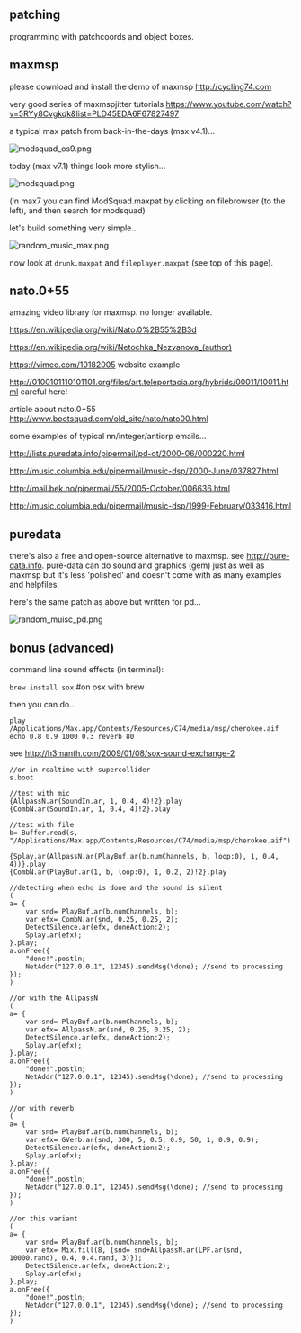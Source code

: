 patching
--

programming with patchcoords and object boxes.

maxmsp
--

please download and install the demo of maxmsp <http://cycling74.com>

very good series of maxmspjitter tutorials <https://www.youtube.com/watch?v=5RYy8Cvgkqk&list=PLD45EDA6F67827497>

a typical max patch from back-in-the-days (max v4.1)...

![modsquad_os9.png](modsquad_os9.png?raw=true "modsquad_os9.png")

today (max v7.1) things look more stylish...

![modsquad.png](modsquad.png?raw=true "modsquad.png")

(in max7 you can find ModSquad.maxpat by clicking on filebrowser (to the left), and then search for modsquad)

let's build something very simple...

![random_music_max.png](random_music_max.png?raw=true "random_music_max.png")

now look at `drunk.maxpat` and `fileplayer.maxpat` (see top of this page).

nato.0+55
--

amazing video library for maxmsp. no longer available.

<https://en.wikipedia.org/wiki/Nato.0%2B55%2B3d>

<https://en.wikipedia.org/wiki/Netochka_Nezvanova_(author)>

<https://vimeo.com/10182005> website example

<http://0100101110101101.org/files/art.teleportacia.org/hybrids/00011/10011.html> careful here!

article about nato.0+55 <http://www.bootsquad.com/old_site/nato/nato00.html>

some examples of typical nn/integer/antiorp emails...

<http://lists.puredata.info/pipermail/pd-ot/2000-06/000220.html>

<http://music.columbia.edu/pipermail/music-dsp/2000-June/037827.html>

<http://mail.bek.no/pipermail/55/2005-October/006636.html>

<http://music.columbia.edu/pipermail/music-dsp/1999-February/033416.html>

puredata
--

there's also a free and open-source alternative to maxmsp. see <http://pure-data.info>. pure-data can do sound and graphics (gem) just as well as maxmsp but it's less 'polished' and doesn't come with as many examples and helpfiles.

here's the same patch as above but written for pd...

![random_muisc_pd.png](random_muisc_pd.png?raw=true "random_muisc_pd.png")

bonus (advanced)
--

command line sound effects (in terminal):

`brew install sox` #on osx with brew

then you can do...

`play /Applications/Max.app/Contents/Resources/C74/media/msp/cherokee.aif echo 0.8 0.9 1000 0.3 reverb 80`

see <http://h3manth.com/2009/01/08/sox-sound-exchange-2>

```
//or in realtime with supercollider
s.boot

//test with mic
{AllpassN.ar(SoundIn.ar, 1, 0.4, 4)!2}.play
{CombN.ar(SoundIn.ar, 1, 0.4, 4)!2}.play

//test with file
b= Buffer.read(s, "/Applications/Max.app/Contents/Resources/C74/media/msp/cherokee.aif")

{Splay.ar(AllpassN.ar(PlayBuf.ar(b.numChannels, b, loop:0), 1, 0.4, 4))}.play
{CombN.ar(PlayBuf.ar(1, b, loop:0), 1, 0.2, 2)!2}.play

//detecting when echo is done and the sound is silent
(
a= {
    var snd= PlayBuf.ar(b.numChannels, b);
    var efx= CombN.ar(snd, 0.25, 0.25, 2);
    DetectSilence.ar(efx, doneAction:2);
    Splay.ar(efx);
}.play;
a.onFree({
    "done!".postln;
    NetAddr("127.0.0.1", 12345).sendMsg(\done); //send to processing
});
)

//or with the AllpassN
(
a= {
    var snd= PlayBuf.ar(b.numChannels, b);
    var efx= AllpassN.ar(snd, 0.25, 0.25, 2);
    DetectSilence.ar(efx, doneAction:2);
    Splay.ar(efx);
}.play;
a.onFree({
    "done!".postln;
    NetAddr("127.0.0.1", 12345).sendMsg(\done); //send to processing
});
)

//or with reverb
(
a= {
    var snd= PlayBuf.ar(b.numChannels, b);
    var efx= GVerb.ar(snd, 300, 5, 0.5, 0.9, 50, 1, 0.9, 0.9);
    DetectSilence.ar(efx, doneAction:2);
    Splay.ar(efx);
}.play;
a.onFree({
    "done!".postln;
    NetAddr("127.0.0.1", 12345).sendMsg(\done); //send to processing
});
)

//or this variant
(
a= {
    var snd= PlayBuf.ar(b.numChannels, b);
    var efx= Mix.fill(8, {snd= snd+AllpassN.ar(LPF.ar(snd, 10000.rand), 0.4, 0.4.rand, 3)});
    DetectSilence.ar(efx, doneAction:2);
    Splay.ar(efx);
}.play;
a.onFree({
    "done!".postln;
    NetAddr("127.0.0.1", 12345).sendMsg(\done); //send to processing
});
)
```
